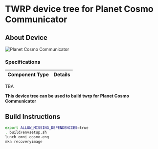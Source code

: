# TWRP device tree for Planet Cosmo Communicator

## About Device

![Planet Cosmo Communicator](https://i.imgur.com/RyN5cVo.jpg)

### Specifications

Component Type | Details
-------:|:-------------------------
TBA

**This device tree can be used to build twrp for Planet Cosmo Communicator**


## Build Instructions
```sh
export ALLOW_MISSING_DEPENDENCIES=true
. build/envsetup.sh
lunch omni_cosmo-eng
mka recoveryimage
```
